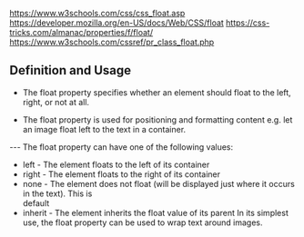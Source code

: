 https://www.w3schools.com/css/css_float.asp
https://developer.mozilla.org/en-US/docs/Web/CSS/float
https://css-tricks.com/almanac/properties/f/float/
https://www.w3schools.com/cssref/pr_class_float.php


## Definition and Usage

* The float property specifies whether an element should float to the left, right, or not at all.

* The float property is used for positioning and formatting content e.g. let an image float left to the text in a container.

--- The float property can have one of the following values:

- left - The element floats to the left of its container
- right - The element floats to the right of its container
- none - The element does not float (will be displayed just where it occurs in the text). This is    
  default
- inherit - The element inherits the float value of its parent
  In its simplest use, the float property can be used to wrap text around images.